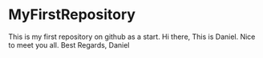 # MyFirstRepository
This is my first repository on github as a start.
Hi there, 
This is Daniel. Nice to meet you all.
Best Regards,
Daniel
